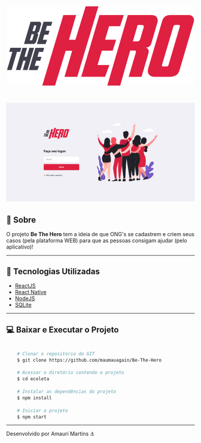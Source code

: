 <h1 align="center">
    <img src="./frontend/src/assets/logo.svg" alt="logo" />
</h1>

<h1 align="center">
    <img src="./media/homepageweb.JPG" alt="Homepage"/>
</h1>

## 📝 Sobre

O projeto **Be The Hero** tem a ideia de que ONG's se cadastrem e criem seus casos (pela plataforma WEB) para que as pessoas consigam ajudar (pelo aplicativo)!

---

## 🚀 Tecnologias Utilizadas

- [ReactJS](https://reactjs.org)
- [React Native](https://reactnative.dev)
- [NodeJS](https://nodejs.org/en/docs/guides/getting-started-guide/)
- [SQLite](https://www.sqlite.org/index.html)

---

## 💻 Baixar e Executar o Projeto

```bash

    # Clonar o repositório do GIT
    $ git clone https://github.com/maumauagain/Be-The-Hero

    # Acessar o diretório contendo o projeto
    $ cd ecoleta

    # Instalar as dependências do projeto
    $ npm install

    # Iniciar o projeto
    $ npm start

```

---

Desenvolvido por Amauri Martins ⚓



